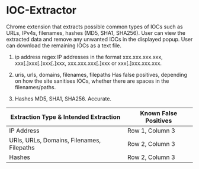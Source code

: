 # IOC-Extractor
Chrome extension that extracts possible common types of IOCs such as URLs, IPv4s, filenames, hashes (MD5, SHA1, SHA256). User can view the extracted data and remove any unwanted IOCs in the displayed popup. User can download the remaining IOCs as a text file.

1. ip address regex
IP addresses in the format xxx.xxx.xxx.xxx, xxx[.]xxx[.]xxx[.]xxx, xxx.xxx.xxx[.]xxx or xxx[.]xxx.xxx.xxx.

2. uris, urls, domains, filenames, filepaths
Has false positives, depending on how the site sanitises IOCs, whether there are spaces in the filenames/paths.

3. Hashes
MD5, SHA1, SHA256. Accurate.

| Extraction Type & Intended Extraction | Known False Positives |
|--------------------|----------|
| IP Address | Row 1, Column 3 |
| URIs, URLs, Domains, Filenames, Filepaths | Row 2, Column 3 |
| Hashes | Row 2, Column 3 |
